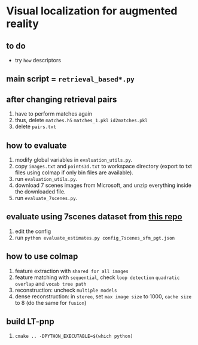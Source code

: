 # Visual localization for augmented reality

## to do
- try `how` descriptors

## main script = `retrieval_based*.py`

## after changing retrieval pairs
1. have to perform matches again
2. thus, delete `matches.h5` `matches_1.pkl` `id2matches.pkl`
3. delete `pairs.txt`

## how to evaluate
1. modify global variables in `evaluation_utils.py`.
2. copy `images.txt` and `points3d.txt` to workspace directory (export to txt files using colmap if only bin files are available).
3. run `evaluation_utils.py`.
4. download 7 scenes images from Microsoft, and unzip everything inside the downloaded file.
5. run `evaluate_7scenes.py`.

## evaluate using 7scenes dataset from [this repo](https://github.com/tsattler/visloc_pseudo_gt_limitations)
1. edit the config
2. run `python evaluate_estimates.py config_7scenes_sfm_pgt.json`

## how to use colmap
1. feature extraction with `shared for all images`
2. feature matching with `sequential`, check `loop detection` `quadratic overlap` and `vocab tree path`
3. reconstruction: uncheck `multiple models`
4. dense reconstruction: in `stereo`, set `max image size` to 1000, `cache size` to 8 (do the same for `fusion`)
   
## build LT-pnp
1. `cmake .. -DPYTHON_EXECUTABLE=$(which python)`